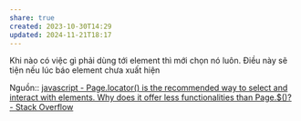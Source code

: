 ```yaml
---
share: true
created: 2023-10-30T14:29
updated: 2024-11-21T18:17
---
```

Khi nào có việc gì phải dùng tới element thì mới chọn nó luôn. Điều này sẽ tiện nếu lúc báo element chưa xuất hiện

Nguồn:: [javascript - Page.locator() is the recommended way to select and interact with elements. Why does it offer less functionalities than Page.$()? - Stack Overflow](https://stackoverflow.com/a/79210080/3416774)
